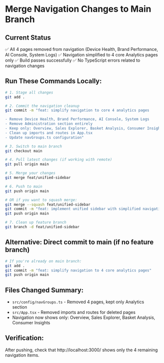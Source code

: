 # Merge Navigation Changes to Main Branch

## Current Status
✅ All 4 pages removed from navigation (Device Health, Brand Performance, AI Console, System Logs)
✅ Navigation simplified to 4 core Analytics pages only
✅ Build passes successfully
✅ No TypeScript errors related to navigation changes

## Run These Commands Locally:

```bash
# 1. Stage all changes
git add .

# 2. Commit the navigation cleanup
git commit -m "feat: simplify navigation to core 4 analytics pages

- Remove Device Health, Brand Performance, AI Console, System Logs
- Remove Administration section entirely  
- Keep only: Overview, Sales Explorer, Basket Analysis, Consumer Insights
- Clean up imports and routes in App.tsx
- Update navGroups.ts configuration"

# 3. Switch to main branch
git checkout main

# 4. Pull latest changes (if working with remote)
git pull origin main

# 5. Merge your changes
git merge feat/unified-sidebar

# 6. Push to main
git push origin main

# OR if you want to squash merge:
git merge --squash feat/unified-sidebar
git commit -m "feat: implement unified sidebar with simplified navigation"
git push origin main

# 7. Clean up feature branch
git branch -d feat/unified-sidebar
```

## Alternative: Direct commit to main (if no feature branch)

```bash
# If you're already on main branch:
git add .
git commit -m "feat: simplify navigation to 4 core analytics pages"
git push origin main
```

## Files Changed Summary:
- `src/config/navGroups.ts` - Removed 4 pages, kept only Analytics section
- `src/App.tsx` - Removed imports and routes for deleted pages
- Navigation now shows only: Overview, Sales Explorer, Basket Analysis, Consumer Insights

## Verification:
After pushing, check that http://localhost:3000/ shows only the 4 remaining navigation items.